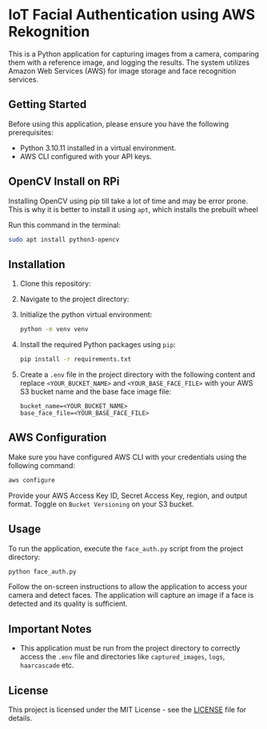 # IoT Facial Authentication using AWS Rekognition

This is a Python application for capturing images from a camera, comparing them with a reference image, and logging the results. The system utilizes Amazon Web Services (AWS) for image storage and face recognition services.

## Getting Started

Before using this application, please ensure you have the following prerequisites:

- Python 3.10.11 installed in a virtual environment.
- AWS CLI configured with your API keys.

## OpenCV Install on RPi

Installing OpenCV using pip till take a lot of time and may be error prone. This is why it is better to install it using `apt`, which installs the prebuilt wheel

Run this command in the terminal:
```bash
sudo apt install python3-opencv
```

## Installation

1. Clone this repository:

2. Navigate to the project directory:

3. Initialize the python virtual environment:
   ```bash
   python -m venv venv
   ```

4. Install the required Python packages using `pip`:
   ```bash
   pip install -r requirements.txt
   ```

5. Create a `.env` file in the project directory with the following content and replace `<YOUR_BUCKET_NAME>` and `<YOUR_BASE_FACE_FILE>` with your AWS S3 bucket name and the base face image file:

   ```
   bucket_name=<YOUR_BUCKET_NAME>
   base_face_file=<YOUR_BASE_FACE_FILE>
   ```

## AWS Configuration

Make sure you have configured AWS CLI with your credentials using the following command:

```bash
aws configure
```

Provide your AWS Access Key ID, Secret Access Key, region, and output format. Toggle on `Bucket Versioning` on your S3 bucket.

## Usage

To run the application, execute the `face_auth.py` script from the project directory:

```bash
python face_auth.py
```

Follow the on-screen instructions to allow the application to access your camera and detect faces. The application will capture an image if a face is detected and its quality is sufficient.

## Important Notes

- This application must be run from the project directory to correctly access the `.env` file and directories like `captured_images`, `logs`, `haarcascade` etc.

## License

This project is licensed under the MIT License - see the [LICENSE](LICENSE) file for details.
